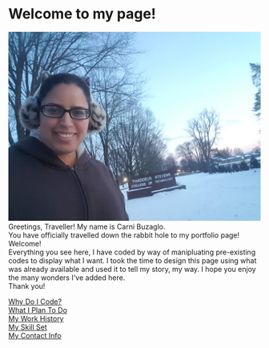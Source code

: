 <head>
<meta charset="utf-8">
<title>Carni Buzaglo Portfolio Page</title>
<link href="styles.css" rel="stylesheet" type="text/css">
<link rel="icon" href="https://images.unsplash.com/photo-1490814525860-594e82bfd34a?ixlib=rb-1.2.1&ixid=eyJhcHBfaWQiOjEyMDd9&auto=format&fit=crop&w=1626&q=80" type="image/icon type">
</head>

<body>
<h1>Welcome to my page!</h1>
<p class="intro">
  <img src="20190306_181715.jpg" alt="A photo of me outside Thaddeus Stevens College of Technology in the middle of a snowy winter day.">
  Greetings, Traveller! My name is Carni Buzaglo. <br> You have officially
  travelled down the rabbit hole to my portfolio page! <br> Welcome! <br> Everything you
  see here, I have coded by way of manipluating pre-existing codes to
  display what I want. I took the time to design this page using what
  was already available and used it to tell my story, my way. I hope you
  enjoy the many wonders I've added here. <br> Thank you!</p>
<aside class="guide">
  <a href="Why-Do-I-Code.html">Why Do I Code?</a><br>
  <a href="What-I-Plan-To Do.html">What I Plan To Do</a><br>
  <a href="My-Work-History.html">My Work History</a><br>
  <a href="My-Skill-Set.html">My Skill Set</a><br>
  <a href="My Contact Info.html">My Contact Info</a><br>
</aside>
</body>

